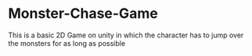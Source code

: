# Monster-Chase-Game
This is a basic 2D Game on unity in which the character has to jump over the monsters for as long as possible
